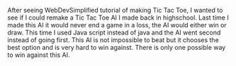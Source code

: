 After seeing WebDevSimplified tutorial of making Tic Tac Toe, I wanted to see if I could remake a 
Tic Tac Toe AI I made back in highschool. Last time I made this AI it would never end a game in a 
loss, the AI would either win or draw. This time I used Java script instead of java and the AI went 
second instead of going first. This AI is not impossible to beat but it chooses the best option and 
is very hard to win against. There is only one possible way to win against this AI.
